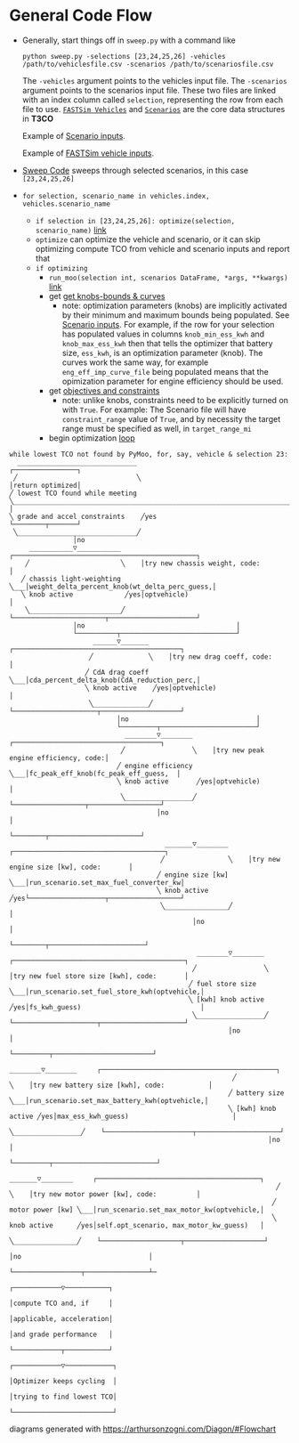 # General Code Flow

- Generally, start things off in `sweep.py` with a command like 
    ```
    python sweep.py -selections [23,24,25,26] -vehicles /path/to/vehiclesfile.csv -scenarios /path/to/scenariosfile.csv
    ```
    The `-vehicles` argument points to the vehicles input file.
    The `-scenarios` argument points to the scenarios input file.
    These two files are linked with an index column called `selection`, representing the row from each file to use. [`FASTSim Vehicles`](https://github.nrel.gov/MBAP/fastsim/blob/eacc527fff54223e5e4ee1a624959ddebbf315b8/python/fastsim/vehicle.py#L145) and [`Scenarios`](https://github.com/NREL/T3CO-private/blob/9c0b19327fb60672185f087bea195a059e919cf2/t3co/run_scenario.py#L113) are the core data structures in **T3CO**
    
     Example of [Scenario inputs](./ScenarioFile.md).
     
     Example of [FASTSim vehicle inputs](https://github.nrel.gov/MBAP/fastsim/blob/eacc527fff54223e5e4ee1a624959ddebbf315b8/python/fastsim/resources/FASTSim_py_veh_db.csv).
     
- [Sweep Code](https://github.com/NREL/T3CO-private/blob/731d07d9b2b25f6faff583348467fb79c0d5ccf6/run_scripts/sweep.py#L503) sweeps through selected scenarios, in this case `[23,24,25,26]`
- `for selection, scenario_name in vehicles.index, vehicles.scenario_name`
  - `if selection in [23,24,25,26]: optimize(selection, scenario_name)` [link](https://github.com/NREL/T3CO-private/blob/731d07d9b2b25f6faff583348467fb79c0d5ccf6/run_scripts/sweep.py#L301) 
  - `optimize` can optimize the vehicle and scenario, or it can skip optimizing compute TCO from vehicle and scenario inputs and report that
  - `if optimizing`
    - `run_moo(selection int, scenarios DataFrame, *args, **kwargs)` [link](https://github.com/NREL/T3CO-private/blob/731d07d9b2b25f6faff583348467fb79c0d5ccf6/run_scripts/sweep.py#L187)
    - get [get knobs-bounds & curves](https://github.com/NREL/T3CO-private/blob/4a91dc12add268faaa08a092ef6c8f010cb99f86/run_scripts/sweep.py#L88)
      - note: optimization parameters (knobs) are implicitly activated by their minimum and maximum bounds being populated. See [Scenario inputs](./ScenarioFile.md). For example, if the row for your selection has populated values in columns `knob_min_ess_kwh` and `knob_max_ess_kwh` then that tells the optimizer that battery size, `ess_kwh`, is an optimization parameter (knob). The curves work the same way, for example `eng_eff_imp_curve_file` being populated means that the opimization parameter for engine efficiency should be used.
    - get [objectives and constraints](https://github.com/NREL/T3CO-private/blob/4a91dc12add268faaa08a092ef6c8f010cb99f86/run_scripts/sweep.py#L170)
      - note: unlike knobs, constraints need to be explicitly turned on with `True`. For example: The Scenario file will have `constraint_range` value of `True`, and by necessity the target range must be specified as well, in `target_range_mi` 
    - begin optimization [loop](https://github.com/NREL/T3CO-private/blob/731d07d9b2b25f6faff583348467fb79c0d5ccf6/t3co/moopack/moo.py#L361)


```
while lowest TCO not found by PyMoo, for, say, vehicle & selection 23:
  ______________________________                                                                                                    ┌────────────────┐
 ╱                              ╲                                                                                                   │return optimized│
╱ lowest TCO found while meeting ╲__________________________________________________________________________________________________│parameters      │
╲ grade and accel constraints    ╱yes                                                                                               └────────┬───────┘
 ╲______________________________╱                                                                                                                
                │no                                                                                                                              
     ___________▽___________     ┌──────────────────────────────────────────────┐                                                                
    ╱                       ╲    │try new chassis weight, code:                 │                                                                
   ╱ chassis light-weighting ╲___│weight_delta_percent_knob(wt_delta_perc_guess,│                                                                
   ╲ knob active             ╱yes│optvehicle)                                   │                                                                
    ╲_______________________╱    └───────────────────────┬──────────────────────┘                                                                
                │no                                      │                                                                                       
                └──────────┬─────────────────────────────┘                                                                                       
                     ______▽_______     ┌──────────────────────────────────────────┐                                                             
                    ╱              ╲    │try new drag coeff, code:                 │                                                             
                   ╱ CdA drag coeff ╲___│cda_percent_delta_knob(CdA_reduction_perc,│                                                             
                   ╲ knob active    ╱yes│optvehicle)                               │                                                             
                    ╲______________╱    └─────────────────────┬────────────────────┘                                                             
                           │no                                │                                                                                  
                           └─────────┬────────────────────────┘                                                                                  
                             ________▽________     ┌─────────────────────────────────────┐                                                       
                            ╱                 ╲    │try new peak engine efficiency, code:│                                                       
                           ╱ engine efficiency ╲___│fc_peak_eff_knob(fc_peak_eff_guess,  │                                                       
                           ╲ knob active       ╱yes│optvehicle)                          │                                                       
                            ╲_________________╱    └──────────────────┬──────────────────┘                                                       
                                     │no                              │                                                                          
                                     └────────┬───────────────────────┘                                                                          
                                       _______▽________     ┌──────────────────────────────────────┐                                             
                                      ╱                ╲    │try new engine size [kw], code:       │                                             
                                     ╱ engine size [kw] ╲___│run_scenario.set_max_fuel_converter_kw│                                             
                                     ╲ knob active      ╱yes└───────────────────┬──────────────────┘                                             
                                      ╲________________╱                        │                                                                
                                              │no                               │                                                                
                                              └────────┬────────────────────────┘                                                                
                                               ________▽________     ┌───────────────────────────────────────────┐                               
                                              ╱                 ╲    │try new fuel store size [kwh], code:       │                               
                                             ╱ fuel store size   ╲___│run_scenario.set_fuel_store_kwh(optvehicle,│                               
                                             ╲ [kwh] knob active ╱yes│fs_kwh_guess)                              │                               
                                              ╲_________________╱    └─────────────────────┬─────────────────────┘                               
                                                       │no                                 │                                                     
                                                       └─────────┬─────────────────────────┘                                                     
                                                         ________▽________     ┌────────────────────────────────────────────┐                    
                                                        ╱                 ╲    │try new battery size [kwh], code:           │                    
                                                       ╱ battery size      ╲___│run_scenario.set_max_battery_kwh(optvehicle,│                    
                                                       ╲ [kwh] knob active ╱yes│max_ess_kwh_guess)                          │                    
                                                        ╲_________________╱    └──────────────────────┬─────────────────────┘                    
                                                                 │no                                  │                                          
                                                                 └─────────┬──────────────────────────┘                                          
                                                                    _______▽________     ┌─────────────────────────────────────────┐             
                                                                   ╱                ╲    │try new motor power [kw], code:          │             
                                                                  ╱ motor power [kw] ╲___│run_scenario.set_max_motor_kw(optvehicle,│             
                                                                  ╲ knob active      ╱yes│self.opt_scenario, max_motor_kw_guess)   │             
                                                                   ╲________________╱    └────────────────────┬────────────────────┘             
                                                                           │no                                │                                  
                                                                           └─────────────────┬────────────────┴─     
                                                                                ┌────────────▽───────────┐                                            
                                                                                │compute TCO and, if     │                                            
                                                                                │applicable, acceleration│                                            
                                                                                │and grade performance   │                                            
                                                                                └────────────┬───────────┘                                            
                                                                                ┌────────────▽────────────┐                                           
                                                                                │Optimizer keeps cycling  │                                           
                                                                                │trying to find lowest TCO│                                           
                                                                                └─────────────────────────┘                                           
```














diagrams generated with https://arthursonzogni.com/Diagon/#Flowchart

